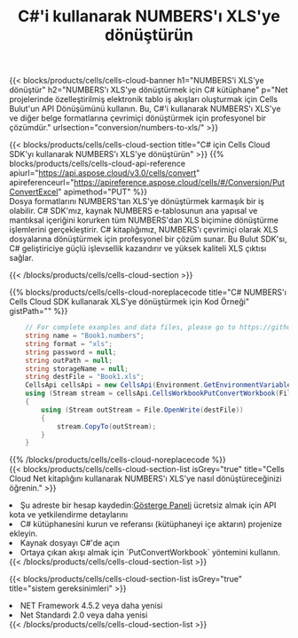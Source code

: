 ﻿---
title:  C#'i kullanarak NUMBERS'ı XLS'ye dönüştürün
description:  NUMBERS biçimindeki bir dosyayı XLS biçimindeki dosyaya dönüştürmek için C# için Aspose.Cells Bulut SDK'sını kullanma.
kwords: Excel, Convert NUMBERS to XLS, REST, C#
howto: How to convert NUMBERS to XLS using Aspose.Cells Cloud C# library.
---
{{< blocks/products/cells/cells-cloud-banner h1="NUMBERS\'i XLS\'ye dönüştür" h2="NUMBERS\'ı XLS\'ye dönüştürmek için C# kütüphane" p="Net projelerinde özelleştirilmiş elektronik tablo iş akışları oluşturmak için Cells Bulut\'un API Dönüşümünü kullanın. Bu, C#\'i kullanarak NUMBERS\'ı XLS\'ye ve diğer belge formatlarına çevrimiçi dönüştürmek için profesyonel bir çözümdür." urlsection="conversion/numbers-to-xls/" >}}

{{< blocks/products/cells/cells-cloud-section title="C# için Cells Cloud SDK\'yı kullanarak NUMBERS\'ı XLS\'ye dönüştürün" >}}
{{% blocks/products/cells/cells-cloud-api-reference apiurl="https://api.aspose.cloud/v3.0/cells/convert" apireferenceurl="https://apireference.aspose.cloud/cells/#/Conversion/PutConvertExcel" apimethod="PUT" %}}
<br/>
Dosya formatlarını NUMBERS'tan XLS'ye dönüştürmek karmaşık bir iş olabilir. C# SDK'mız, kaynak NUMBERS e-tablosunun ana yapısal ve mantıksal içeriğini korurken tüm NUMBERS'dan XLS biçimine dönüştürme işlemlerini gerçekleştirir. C# kitaplığımız, NUMBERS'ı çevrimiçi olarak XLS dosyalarına dönüştürmek için profesyonel bir çözüm sunar. Bu Bulut SDK'sı, C# geliştiriciye güçlü işlevsellik kazandırır ve yüksek kaliteli XLS çıktısı sağlar.

{{< /blocks/products/cells/cells-cloud-section >}}

{{% blocks/products/cells/cells-cloud-noreplacecode title="C# NUMBERS\'ı Cells Cloud SDK kullanarak XLS\'ye dönüştürmek için Kod Örneği" gistPath="" %}}
 
```cs
    // For complete examples and data files, please go to https://github.com/aspose-cells-cloud/aspose-cells-cloud-dotnet/
    string name = "Book1.numbers";
    string format = "xls";
    string password = null;
    string outPath = null;
    string storageName = null;
    string destFile = "Book1.xls";
    CellsApi cellsApi = new CellsApi(Environment.GetEnvironmentVariable("ProductClientId"), Environment.GetEnvironmentVariable("ProductClientSecret"));
    using (Stream stream = cellsApi.CellsWorkbookPutConvertWorkbook(File.OpenRead(name), format, password, outPath, storageName))
    {
        using (Stream outStream = File.OpenWrite(destFile))
        {
            stream.CopyTo(outStream);
        }
    }
```
 
{{% /blocks/products/cells/cells-cloud-noreplacecode %}}
<br/>
{{< blocks/products/cells/cells-cloud-section-list isGrey="true" title="Cells Cloud Net kitaplığını kullanarak NUMBERS\'ı XLS\'ye nasıl dönüştüreceğinizi öğrenin." >}}
<li> Şu adreste bir hesap kaydedin:<a href="https://dashboard.aspose.cloud/">Gösterge Paneli</a> ücretsiz almak için API kota ve yetkilendirme detaylarını</li>
<li>C# kütüphanesini kurun ve referansı (kütüphaneyi içe aktarın) projenize ekleyin.</li>
<li>Kaynak dosyayı C#'de açın</li>
<li>Ortaya çıkan akışı almak için `PutConvertWorkbook` yöntemini kullanın.</li>
{{< /blocks/products/cells/cells-cloud-section-list >}}

{{< blocks/products/cells/cells-cloud-section-list isGrey="true" title="sistem gereksinimleri" >}}
<li>NET Framework 4.5.2 veya daha yenisi</li>
<li>Net Standardı 2.0 veya daha yenisi</li>
{{< /blocks/products/cells/cells-cloud-section-list >}}

